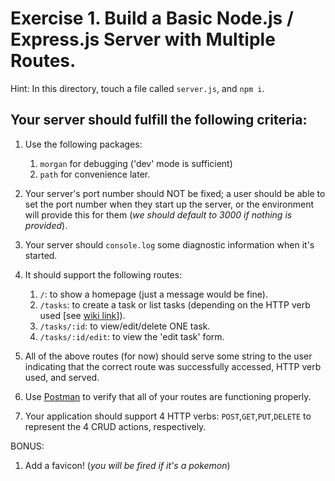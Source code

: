 # Exercise 1. Build a Basic Node.js / Express.js Server with Multiple Routes. 

Hint: In this directory, touch a file called `server.js`, and `npm i`.


## Your server should fulfill the following criteria:
1. Use the following packages:
    1. `morgan` for debugging ('dev' mode is sufficient)
    1. `path` for convenience later.
1. Your server's port number should NOT be fixed; a user should be able to set the port number when they start up the server, or the environment will provide this for them (_we should default to 3000 if nothing is provided_). 
1. Your server should `console.log` some diagnostic information when it's started.
1. It should support the following routes:
    1. `/`: to show a homepage (just a message would be fine).
    1. `/tasks`: to create a task or list tasks (depending on the HTTP verb used [see [wiki link](https://en.wikipedia.org/wiki/Representational_state_transfer)]).
    1. `/tasks/:id`: to view/edit/delete ONE task.
    1. `/tasks/:id/edit`: to view the 'edit task' form.

1. All of the above routes (for now) should serve some string to the user indicating that the correct route was successfully accessed, HTTP verb used, and served. 
1. Use [Postman](http://www.getpostman.com/) to verify that all of your routes are functioning properly.
1. Your application should support 4 HTTP verbs: `POST`,`GET`,`PUT`,`DELETE` to represent the 4 CRUD actions, respectively. 

BONUS:
1. Add a favicon! (_you will be fired if it's a pokemon_)
